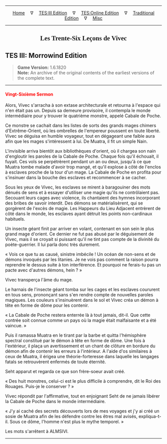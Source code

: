 
---

<!-- Jekyll Page Links -->

<center>
<a href="../../../../index.html">Home</a>
&emsp;&nabla;&emsp;
<a href="../../../index-tes3.html">TES:III Edition</a>
&emsp;&nabla;&emsp;
<a href="../../../index-teso.html">TES:Online Edition</a>
&emsp;&nabla;&emsp;
<a href="../../../index-traditional.html">Traditional Edition</a>
&emsp;&nabla;&emsp;
<a href="../../../index-misc.html">Misc</a>
</center>

<!-- Markdown Body Below: -->

---

<center>
<h2><span style="font-family:Georgia">Les Trente-Six Leçons de Vivec</span></h2>
</center>

## TES III: Morrowind Edition

> __Game Version:__ 1.6.1820\
> __Note:__ An archive of the original contents of the earliest versions of the complete text.

---

#### <span style="color:red">Vingt-Sixième Sermon</span>

Alors, Vivec s'arracha à son extase architecturale et retourna à l'espace qui n'en était pas un. Depuis sa demeure provisoire, il contempla le monde intermédiaire pour y trouver le quatrième monstre, appelé Cabale de Poche.

Ce monstre se cachait dans les listes de sorts des grands mages chimers d'Extrême-Orient, où les ombrelles de l'empereur poussent en toute liberté. Vivec se déguisa en humble voyageur, tout en dégageant une faible aura afin que les mages s'intéressent à lui. De Muatra, il fit un simple Nain.

L'invisible arriva bientôt aux bibliothèques d'orient, où il chargea son nain d'engloutir les paroles de la Cabale de Poche. Chaque fois qu'il échouait, il fuyait. Ces vols se perpétrèrent pendant un an ou deux, jusqu'à ce que Muatra tombe malade d'avoir trop mangé, et qu'il explose à côté de l'enclos à esclaves proche de la tour d'un mage. La Cabale de Poche en profita pour s'insinuer dans la bouche des esclaves et recommencer à se cacher.

Sous les yeux de Vivec, les esclaves se mirent à baragouiner des mots dénués de sens et à essayer d'utiliser une magie qu'ils ne contrôlaient pas. Secouant leurs cages avec violence, ils chantaient des hymnes incorporant des bribes de savoir interdit. Des démons se matérialisèrent, qui se gorgèrent de l'excès de magie. Les Happeurs du Lieu Adjacent entrèrent de côté dans le monde, les esclaves ayant détruit les points non-cardinaux habituels.

Un insecte géant finit par arriver en volant, contenant en son sein le plus grand mage d'orient. Ce dernier ne fut pas abusé par le déguisement de Vivec, mais il se croyait si puissant qu'il ne tint pas compte de la divinité du poète-guerrier. Il lui parla donc très durement.

« Vois ce que tu as causé, sinistre imbécile ! Un océan de non-sens et de démons invoqués par les litanies. Je ne vois pas comment la raison pourra reprendre le dessus suite à ton interférence. Et pourquoi ne ferais-tu pas un pacte avec d'autres démons, hein ? »

Vivec transperça l'âme du mage.

Le harnais de l'insecte géant tomba sur les cages et les esclaves coururent en tous sens, prononçant sans s'en rendre compte de nouvelles paroles magiques. Les couleurs s'insinuèrent dans le sol et Vivec créa un démon à tête en forme de dôme pour les contenir.

« La Cabale de Poche restera enterrée là à tout jamais, dit-il. Que cette contrée soit connue comme un pays où la magie était malfaisante et a été vaincue. »

Puis il ramassa Muatra en le tirant par la barbe et quitta l'hémisphère spectral constitué par le démon à tête en forme de dôme. Une fois à l'extérieur, il plaça un avertissement et un chant de clôture en bordure du démon afin de contenir les erreurs à l'intérieur. A l'aide d'os similaires à ceux de Muatra, il érigea une théorie-forteresse dans laquelle les langages fatals se retrouvèrent enfermés de toute éternité.

Seht apparut et regarda ce que son frère-soeur avait créé.

« Des huit monstres, celui-ci est le plus difficile à comprendre, dit le Roi des Rouages. Puis-je le conserver ? »

Vivec répondit par l'affirmative, tout en enjoignant Seht de ne jamais libérer la Cabale de Poche dans le monde intermédiaire.

« J'y ai caché des secrets découverts lors de mes voyages et j'y ai créé un sosie de Muatra afin de les défendre contre les êtres mal avisés, expliqua-t-il. Sous ce dôme, l'homme n'est plus le mythe temporel. »

Les mots s'arrêtent à ALMSIVI.

---
